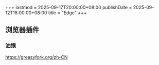 +++
lastmod = 2025-09-17T20:00:00+08:00
publishDate = 2025-09-12T18:00:00+08:00
title = "Edge"
+++

## 浏览器插件

### 油猴

https://greasyfork.org/zh-CN